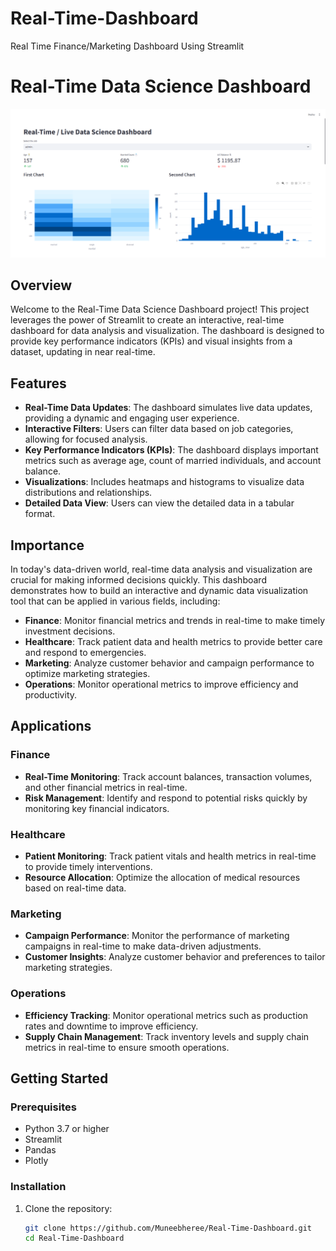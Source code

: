 # Real-Time-Dashboard
Real Time Finance/Marketing Dashboard Using Streamlit
 # Real-Time Data Science Dashboard

![Dashboard Screenshot](https://github.com/Muneebheree/Real-Time-Dashboard/blob/main/Screenshot%202025-01-24%20143138.png)

## Overview

Welcome to the Real-Time Data Science Dashboard project! This project leverages the power of Streamlit to create an interactive, real-time dashboard for data analysis and visualization. The dashboard is designed to provide key performance indicators (KPIs) and visual insights from a dataset, updating in near real-time.

## Features

- **Real-Time Data Updates**: The dashboard simulates live data updates, providing a dynamic and engaging user experience.
- **Interactive Filters**: Users can filter data based on job categories, allowing for focused analysis.
- **Key Performance Indicators (KPIs)**: The dashboard displays important metrics such as average age, count of married individuals, and account balance.
- **Visualizations**: Includes heatmaps and histograms to visualize data distributions and relationships.
- **Detailed Data View**: Users can view the detailed data in a tabular format.

## Importance

In today's data-driven world, real-time data analysis and visualization are crucial for making informed decisions quickly. This dashboard demonstrates how to build an interactive and dynamic data visualization tool that can be applied in various fields, including:

- **Finance**: Monitor financial metrics and trends in real-time to make timely investment decisions.
- **Healthcare**: Track patient data and health metrics to provide better care and respond to emergencies.
- **Marketing**: Analyze customer behavior and campaign performance to optimize marketing strategies.
- **Operations**: Monitor operational metrics to improve efficiency and productivity.

## Applications

### Finance

- **Real-Time Monitoring**: Track account balances, transaction volumes, and other financial metrics in real-time.
- **Risk Management**: Identify and respond to potential risks quickly by monitoring key financial indicators.

### Healthcare

- **Patient Monitoring**: Track patient vitals and health metrics in real-time to provide timely interventions.
- **Resource Allocation**: Optimize the allocation of medical resources based on real-time data.

### Marketing

- **Campaign Performance**: Monitor the performance of marketing campaigns in real-time to make data-driven adjustments.
- **Customer Insights**: Analyze customer behavior and preferences to tailor marketing strategies.

### Operations

- **Efficiency Tracking**: Monitor operational metrics such as production rates and downtime to improve efficiency.
- **Supply Chain Management**: Track inventory levels and supply chain metrics in real-time to ensure smooth operations.

## Getting Started

### Prerequisites

- Python 3.7 or higher
- Streamlit
- Pandas
- Plotly

### Installation

1. Clone the repository:
   ```bash
   git clone https://github.com/Muneebheree/Real-Time-Dashboard.git
   cd Real-Time-Dashboard
